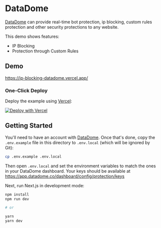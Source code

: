 # DataDome

[DataDome](https://datadome.co/) can provide real-time bot protection, ip blocking, custom rules protection and other security protections to any website.

This demo shows features:

- IP Blocking
- Protection through Custom Rules

## Demo

https://ip-blocking-datadome.vercel.app/

### One-Click Deploy

Deploy the example using [Vercel](https://vercel.com?utm_source=github&utm_medium=readme):

[![Deploy with Vercel](https://vercel.com/button)](https://vercel.com/new/clone?repository-url=https%3A%2F%2Fgithub.com%2Fvercel-customer-feedback%2Fedge-middleware%2Ftree%2Fmain%2Fexamples%2Fdatadome&env=NEXT_PUBLIC_DATADOME_CLIENT_KEY,DATADOME_SERVER_KEY,DATADOME_MANAGEMENT_KEY&project-name=datadome&repo-name=datadome)

## Getting Started

You'll need to have an account with [DataDome](https://datadome.co/free-signup/). Once that's done, copy the `.env.example` file in this directory to `.env.local` (which will be ignored by Git):

```bash
cp .env.example .env.local
```

Then open `.env.local` and set the environment variables to match the ones in your DataDome dashboard. Your keys should be available at https://app.datadome.co/dashboard/config/protection/keys

Next, run Next.js in development mode:

```bash
npm install
npm run dev

# or

yarn
yarn dev
```
